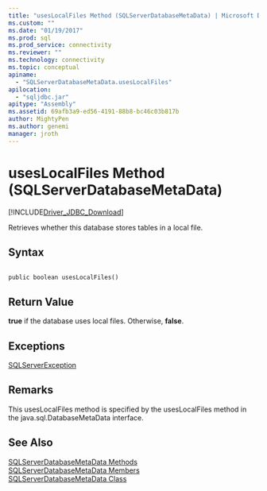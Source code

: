```yaml
---
title: "usesLocalFiles Method (SQLServerDatabaseMetaData) | Microsoft Docs"
ms.custom: ""
ms.date: "01/19/2017"
ms.prod: sql
ms.prod_service: connectivity
ms.reviewer: ""
ms.technology: connectivity
ms.topic: conceptual
apiname: 
  - "SQLServerDatabaseMetaData.usesLocalFiles"
apilocation: 
  - "sqljdbc.jar"
apitype: "Assembly"
ms.assetid: 69afb3a9-ed56-4191-88b8-bc46c03b817b
author: MightyPen
ms.author: genemi
manager: jroth
---
```

# usesLocalFiles Method (SQLServerDatabaseMetaData)
[!INCLUDE[Driver_JDBC_Download](../../../includes/driver_jdbc_download.md)]

  Retrieves whether this database stores tables in a local file.  
  
## Syntax  
  
```  
  
public boolean usesLocalFiles()  
```  
  
## Return Value  
 **true** if the database uses local files. Otherwise, **false**.  
  
## Exceptions  
 [SQLServerException](../../../connect/jdbc/reference/sqlserverexception-class.md)  
  
## Remarks  
 This usesLocalFiles method is specified by the usesLocalFiles method in the java.sql.DatabaseMetaData interface.  
  
## See Also  
 [SQLServerDatabaseMetaData Methods](../../../connect/jdbc/reference/sqlserverdatabasemetadata-methods.md)   
 [SQLServerDatabaseMetaData Members](../../../connect/jdbc/reference/sqlserverdatabasemetadata-members.md)   
 [SQLServerDatabaseMetaData Class](../../../connect/jdbc/reference/sqlserverdatabasemetadata-class.md)  
  
  
